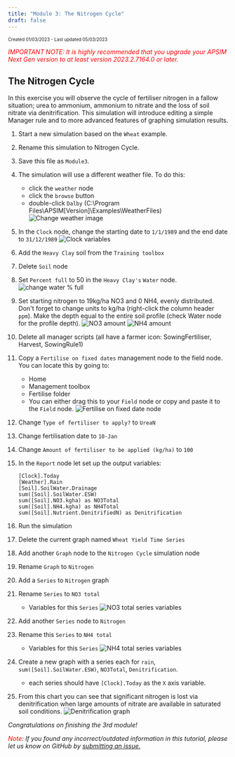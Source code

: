 ```yaml
---
title: "Module 3: The Nitrogen Cycle"
draft: false
---
```

<p style="font-size: 10px">Created 01/03/2023 - Last updated 05/03/2023</p>

<em style="color: red"> IMPORTANT NOTE: It is highly recommended that you upgrade your APSIM Next Gen version to at least version 2023.2.7164.0 or later.</em>

## The Nitrogen Cycle

In this exercise you will observe the cycle of fertiliser nitrogen in a fallow situation; urea to ammonium, ammonium to nitrate and the loss of soil nitrate via denitrification. 
This simulation will introduce editing a simple Manager rule and to more advanced features of graphing simulation results.

1. Start a new simulation based on the `Wheat` example.
2. Rename this simulation to Nitrogen Cycle.
3. Save this file as `Module3`.
4. The simulation will use a different weather file. To do this:
	- click the `weather` node
	- click the `browse` button
	- double-click `Dalby` (C:\Program Files\APSIM[Version]\Examples\WeatherFiles)
	![Change weather image](/images/moduleThreeImages/img1.png)
5. In the `Clock` node, change the starting date to `1/1/1989` and the end date to `31/12/1989`
	![Clock variables](/images/moduleThreeImages/img2.png)
6. Add the `Heavy Clay` soil from the `Training toolbox`
7. Delete `Soil` node
8. Set `Percent full` to 50 in the `Heavy Clay's` `Water` node.
![change water % full](/images/moduleThreeImages/img3.png)
9. Set starting nitrogen to 19kg/ha NO3 and 0 NH4, evenly distributed. Don't forget to change units to kg/ha (right-click the column header `ppm`). 
Make the depth equal to the entire soil profile (check Water node for the profile depth).
![NO3 amount](/images/moduleThreeImages/img4.png)
![NH4 amount](/images/moduleThreeImages/img5.png)
10. Delete all manager scripts (all have a farmer icon: SowingFertiliser, Harvest, SowingRule1)
11. Copy a `Fertilise on fixed dates` management node to the field node. You can locate this by going to:
	- Home
	- Management toolbox
	- Fertilise folder
	- You can either drag this to your `Field` node or copy and paste it to the `Field` node.
	![Fertilise on fixed date node](/images/moduleThreeImages/img6.png)
12. Change `Type of fertiliser to apply?` to `UreaN`
13. Change fertilisation date to `10-Jan`
14. Change `Amount of fertiliser to be applied (kg/ha)` to `100`
15. In the `Report` node let set up the output variables:

		[Clock].Today
		[Weather].Rain
		[Soil].SoilWater.Drainage
		sum([Soil].SoilWater.ESW)
		sum([Soil].NO3.kgha) as NO3Total
		sum([Soil].NH4.kgha) as NH4Total
		sum([Soil].Nutrient.DenitrifiedN) as Denitrification
	
16. Run the simulation
17. Delete the current graph named `Wheat Yield Time Series`
18. Add another `Graph` node to the `Nitrogen Cycle` simulation node
19. Rename `Graph` to `Nitrogen`
20. Add a `Series` to `Nitrogen` graph
21. Rename `Series` to `NO3 total`
	- Variables for this `Series`
	![NO3 total series variables](/images/moduleThreeImages/img7.png)
22. Add another `Series` node to `Nitrogen`
23. Rename this `Series` to `NH4 total`
	- Variables for this `Series`
	![NH4 total series variables](/images/moduleThreeImages/img8.png)
24. Create a new graph with a series each for `rain`, `sum([Soil].SoilWater.ESW)`, `NO3Total`, `Denitrification`.
	- each series should have `[Clock].Today` as the `X` axis variable.
25. From this chart you can see that significant nitrogen is lost via denitrification when large amounts of nitrate are available in saturated soil conditions.
![Denitrification graph](/images/moduleThreeImages/img9.png)

*Congratulations on finishing the 3rd module!*

<i><span style="color:red;">Note</span>: If you found any incorrect/outdated information in this tutorial, please let us know on GitHub by <a href="https://www.github.com/APSIMInitiative/Apsimx/issues/new/choose/">submitting an issue.</a></i>